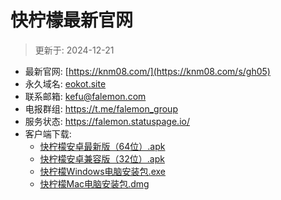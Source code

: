 # 快柠檬最新官网
> 更新于: 2024-12-21

- 最新官网: [https://knm08.com/](https://knm08.com/s/gh05)
- 永久域名: [eokot.site](https://eokot.site/s/gh06)
- 联系邮箱: kefu@falemon.com
- 电报群组: <https://t.me/falemon_group>
- 服务状态: <https://falemon.statuspage.io/>
- 客户端下载: 
	- [快柠檬安卓最新版（64位）.apk](https://raw.githubusercontent.com/Faalemon/website/refs/heads/main/快柠檬安卓最新版（64位）.apk)
	- [快柠檬安卓兼容版（32位）.apk](https://raw.githubusercontent.com/Faalemon/website/refs/heads/main/快柠檬安卓兼容版（32位）.apk)
	- [快柠檬Windows电脑安装包.exe](https://raw.githubusercontent.com/Faalemon/website/refs/heads/main/快柠檬Windows电脑安装包.exe)
	- [快柠檬Mac电脑安装包.dmg](https://raw.githubusercontent.com/Faalemon/website/refs/heads/main/快柠檬Mac电脑安装包.dmg)
